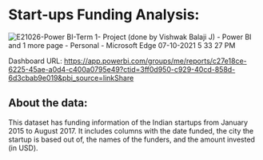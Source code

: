 # Start-ups Funding Analysis:

![E21026-Power BI-Term 1- Project (done by Vishwak Balaji J) - Power BI and 1 more page - Personal - Microsoft​ Edge 07-10-2021 5 33 27 PM](https://user-images.githubusercontent.com/80699916/136380771-6a818442-9273-4cd4-afcd-22425d739c2e.png)

Dashboard URL: https://app.powerbi.com/groups/me/reports/c27e18ce-6225-45ae-a0d4-c400a0795e49?ctid=3ff0d950-c929-40cd-858d-6d3cbab9e019&pbi_source=linkShare

## About the data:
This dataset has funding information of the Indian startups from January 2015 to August 2017. It includes columns with the date funded, the city the startup is based out of, the names of the funders, and the amount invested (in USD).
